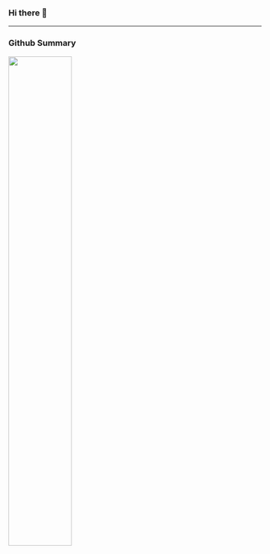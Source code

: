 ### Hi there 👋

<hr/>

### Github Summary

<img src="https://github-readme-streak-stats.herokuapp.com/?user=amaandalau&theme=dark&hide_border=true" width=50% align=center/>

